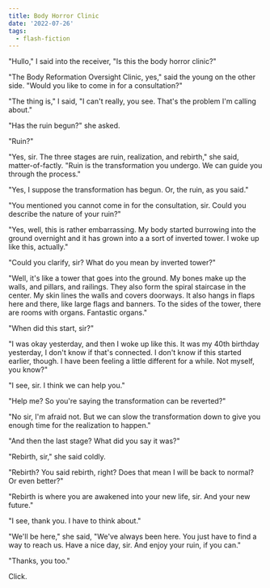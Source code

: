 ```yaml
---
title: Body Horror Clinic
date: '2022-07-26'
tags:
  - flash-fiction
---
```


"Hullo," I said into the receiver, "Is this the body horror clinic?"

<!-- truncate -->

"The Body Reformation Oversight Clinic, yes," said the young on the other side.
"Would you like to come in for a consultation?"

"The thing is," I said, "I can't really, you see. That's the problem I'm calling
about."

"Has the ruin begun?" she asked.

"Ruin?"

"Yes, sir. The three stages are ruin, realization, and rebirth," she said,
matter-of-factly. "Ruin is the transformation you undergo. We can guide you
through the process."

"Yes, I suppose the transformation has begun. Or, the ruin, as you said."

"You mentioned you cannot come in for the consultation, sir. Could you describe
the nature of your ruin?"

"Yes, well, this is rather embarrassing. My body started burrowing into the
ground overnight and it has grown into a a sort of inverted tower. I woke up
like this, actually."

"Could you clarify, sir? What do you mean by inverted tower?"

"Well, it's like a tower that goes into the ground. My bones make up the walls,
and pillars, and railings. They also form the spiral staircase in the center. My
skin lines the walls and covers doorways. It also hangs in flaps here and there,
like large flags and banners. To the sides of the tower, there are rooms with
organs. Fantastic organs."

"When did this start, sir?"

"I was okay yesterday, and then I woke up like this. It was my 40th birthday
yesterday, I don't know if that's connected. I don't know if this started
earlier, though. I have been feeling a little different for a while. Not myself,
you know?"

"I see, sir. I think we can help you."

"Help me? So you're saying the transformation can be reverted?"

"No sir, I'm afraid not. But we can slow the transformation down to give you
enough time for the realization to happen."

"And then the last stage? What did you say it was?"

"Rebirth, sir," she said coldly.

"Rebirth? You said rebirth, right? Does that mean I will be back to normal? Or
even better?"

"Rebirth is where you are awakened into your new life, sir. And your new
future."

"I see, thank you. I have to think about."

"We'll be here," she said, "We've always been here. You just have to find a way
to reach us. Have a nice day, sir. And enjoy your ruin, if you can."

"Thanks, you too."

Click.

